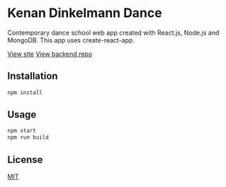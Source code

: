# Kenan Dinkelmann Dance

Contemporary dance school web app created with React.js, Node.js and MongoDB.
This app uses create-react-app.

[View site](https://dev-kenandinkelmanndance.netlify.com/)
[View backend repo](https://github.com/DavideDeFeudis/kenan-backend)

## Installation

```bash
npm install
```

## Usage

```bash
npm start
npm run build
```

## License
[MIT](https://choosealicense.com/licenses/mit/)